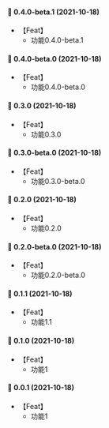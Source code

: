 #### 🎉 0.4.0-beta.1 (2021-10-18)
- 【Feat】
    - 功能0.4.0-beta.1

#### 🎉 0.4.0-beta.0 (2021-10-18)
- 【Feat】
    - 功能0.4.0-beta.0
#### 🎉 0.3.0 (2021-10-18)
- 【Feat】
    - 功能0.3.0

#### 🎉 0.3.0-beta.0 (2021-10-18)
- 【Feat】
    - 功能0.3.0-beta.0

#### 🎉 0.2.0 (2021-10-18)
- 【Feat】
    - 功能0.2.0

#### 🎉 0.2.0-beta.0 (2021-10-18)
- 【Feat】
    - 功能0.2.0-beta.0
#### 🎉 0.1.1 (2021-10-18)
- 【Feat】
    - 功能1.1

#### 🎉 0.1.0 (2021-10-18)
- 【Feat】
    - 功能1

#### 🎉 0.0.1 (2021-10-18)
- 【Feat】
    - 功能1